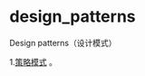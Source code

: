 # design_patterns
Design patterns（设计模式）

1.[策略模式](https://github.com/sfturing/design_patterns/tree/master/src/cn/sftuirng/patterns/strategy) 。

